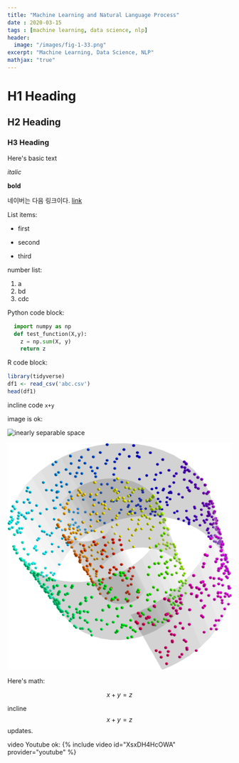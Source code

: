 ```yaml
---
title: "Machine Learning and Natural Language Process"
date : 2020-03-15
tags : [machine learning, data science, nlp]
header:
  image: "/images/fig-1-33.png"
excerpt: "Machine Learning, Data Science, NLP"
mathjax: "true"
---
```

# H1 Heading

## H2 Heading

### H3 Heading

Here's basic text

*italic*

**bold**

네이버는 다음 링크이다. [link](https://naver.com)

List items:
* first
+ second
- third

number list:
1. a
2. bd
3. cdc

Python code block:
```python
  import numpy as np
  def test_function(X,y):
    z = np.sum(X, y)
    return z
```

R code block:
```r
library(tidyverse)
df1 <- read_csv('abc.csv')
head(df1)
```

incline code `x+y`

image is ok:  

<img src="{{ site.url }}{{ site.baseurl }}/images/fig-3-21.png" alt="inearly separable space">


![alt](/images/06-02-04.png)

Here's math:

$$x+y = z$$

incline $$x+y=z$$ updates.

video Youtube ok:
{% include video id="XsxDH4HcOWA" provider="youtube" %}
